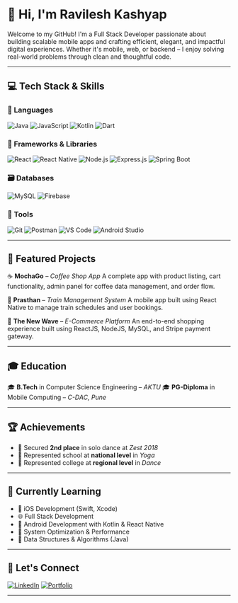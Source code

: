 # 👋 Hi, I'm Ravilesh Kashyap

Welcome to my GitHub! I'm a Full Stack Developer passionate about building scalable mobile apps and crafting efficient, elegant, and impactful digital experiences. Whether it's mobile, web, or backend – I enjoy solving real-world problems through clean and thoughtful code.

---

## 💻 Tech Stack & Skills

### 🧠 Languages

![Java](https://img.shields.io/badge/Java-007396?style=for-the-badge\&logo=java\&logoColor=white)
![JavaScript](https://img.shields.io/badge/JavaScript-F7DF1E?style=for-the-badge\&logo=javascript\&logoColor=black)
![Kotlin](https://img.shields.io/badge/Kotlin-7F52FF?style=for-the-badge\&logo=kotlin\&logoColor=white)
![Dart](https://img.shields.io/badge/Dart-0175C2?style=for-the-badge\&logo=dart\&logoColor=white)

### 🧠 Frameworks & Libraries

![React](https://img.shields.io/badge/React-61DAFB?style=for-the-badge\&logo=react\&logoColor=black)
![React Native](https://img.shields.io/badge/React_Native-20232A?style=for-the-badge\&logo=react\&logoColor=61DAFB)
![Node.js](https://img.shields.io/badge/Node.js-339933?style=for-the-badge\&logo=node.js\&logoColor=white)
![Express.js](https://img.shields.io/badge/Express.js-000000?style=for-the-badge\&logo=express\&logoColor=white)
![Spring Boot](https://img.shields.io/badge/Spring_Boot-6DB33F?style=for-the-badge\&logo=spring-boot\&logoColor=white)

### 🗃️ Databases

![MySQL](https://img.shields.io/badge/MySQL-4479A1?style=for-the-badge\&logo=mysql\&logoColor=white)
![Firebase](https://img.shields.io/badge/Firebase-FFCA28?style=for-the-badge\&logo=firebase\&logoColor=black)

### 🔧 Tools

![Git](https://img.shields.io/badge/Git-F05032?style=for-the-badge\&logo=git\&logoColor=white)
![Postman](https://img.shields.io/badge/Postman-FF6C37?style=for-the-badge\&logo=postman\&logoColor=white)
![VS Code](https://img.shields.io/badge/VS_Code-007ACC?style=for-the-badge\&logo=visual-studio-code\&logoColor=white)
![Android Studio](https://img.shields.io/badge/Android_Studio-3DDC84?style=for-the-badge\&logo=android-studio\&logoColor=white)

---

## 📱 Featured Projects

☕ **MochaGo** – *Coffee Shop App*
A complete app with product listing, cart functionality, admin panel for coffee data management, and order flow.

🚆 **Prasthan** – *Train Management System*
A mobile app built using React Native to manage train schedules and user bookings.

🛒 **The New Wave** – *E-Commerce Platform*
An end-to-end shopping experience built using ReactJS, NodeJS, MySQL, and Stripe payment gateway.

---

## 🎓 Education

🎓 **B.Tech** in Computer Science Engineering – *AKTU*
🎓 **PG-Diploma** in Mobile Computing – *C-DAC, Pune*

---

## 🏆 Achievements

* 🥈 Secured **2nd place** in solo dance at *Zest 2018*
* 🧘 Represented school at **national level** in *Yoga*
* 💃 Represented college at **regional level** in *Dance*

---

## 🌱 Currently Learning

* 🚀 iOS Development (Swift, Xcode)
* 🌐 Full Stack Development
* 📱 Android Development with Kotlin & React Native
* 🧠 System Optimization & Performance
* 🔢 Data Structures & Algorithms (Java)

---

## 📢 Let's Connect

[![LinkedIn](https://img.shields.io/badge/LinkedIn-blue?style=for-the-badge\&logo=linkedin\&logoColor=white)](https://www.linkedin.com/in/ka-ra/)
[![Portfolio](https://img.shields.io/badge/Portfolio-00C896?style=for-the-badge\&logo=web\&logoColor=white)](https://ravileshportfolio.netlify.app/)

---


